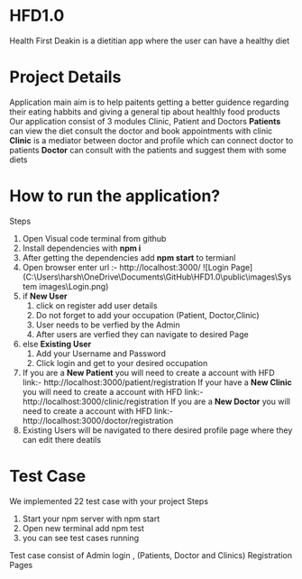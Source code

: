 # HFD1.0
Health First Deakin is a dietitian app where the user can have a healthy diet

# Project Details
Application main aim is to help paitents getting a better guidence regarding their eating habbits and giving a general tip about healthly food products
Our application consist of 3 modules Clinic, Patient and Doctors 
**Patients** can view the diet consult the doctor and book appointments with clinic
**Clinic** is a mediator between doctor and profile which can connect doctor to patients
**Doctor** can consult with the patients and suggest them with some diets

# How to run the application?
Steps
1) Open Visual code terminal from github
2) Install dependencies with **npm i**
3) After getting the dependencies add **npm start** to termianl
4) Open browser enter url :- http://localhost:3000/
![Login Page](C:\Users\harsh\OneDrive\Documents\GitHub\HFD1.0\public\images\System images\Login.png)
5) if **New User**
    1) click on register add user details
    2) Do not forget to add your occupation (Patient, Doctor,Clinic)
    3) User needs to be verfied by the Admin 
    4) After users are verfied they can navigate to desired Page
5) else **Existing User**
    1) Add your Username and Password 
    2) Click login and get to your desired occupation
6) If you are a **New Patient** you will need to create a account with HFD link:- http://localhost:3000/patient/registration
   If your have a **New Clinic** you will need to create a account with HFD link:- http://localhost:3000/clinic/registration
   If you are a **New Doctor** you will need to create a account with HFD link:- http://localhost:3000/doctor/registration
7) Existing Users will be navigated to there desired profile page where they can edit there deatils

# Test Case
We implemented 22 test case with your project
Steps
1) Start your npm server with npm start 
2) Open new terminal add npm test
3) you can see test cases running

Test case consist of Admin login , (Patients, Doctor and Clinics) Registration Pages  

   



